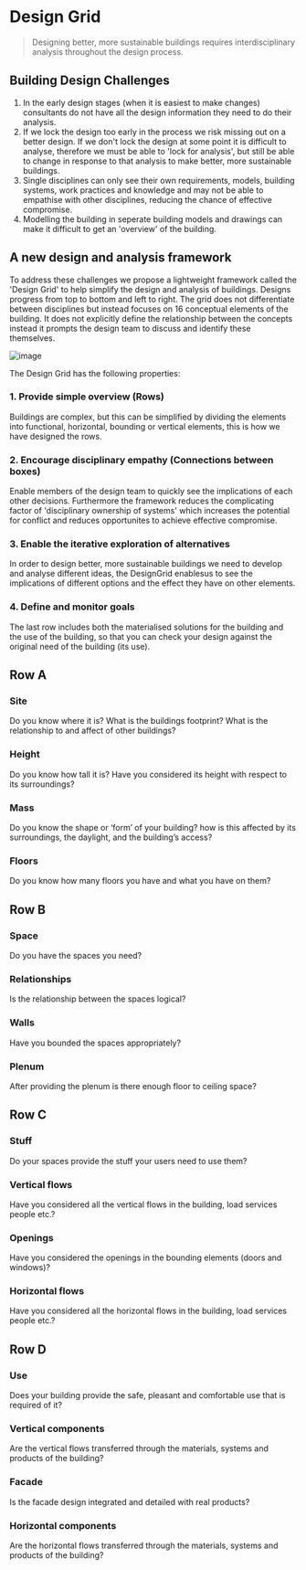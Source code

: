 # Design Grid
>Designing better, more sustainable buildings requires interdisciplinary analysis throughout the design process.

## Building Design Challenges

1. In the early design stages (when it is easiest to make changes) consultants do not have all the design information they need to do their analysis.
1. If we lock the design too early in the process we risk missing out on a better design. If we don't lock the design at some point it is difficult to analyse, therefore we must be able to 'lock for analysis', but still be able to change in response to that analysis to make better, more sustainable buildings.
1. Single disciplines can only see their own requirements, models, building systems, work practices and knowledge and may not be able to empathise with other disciplines, reducing the chance of effective compromise.
1. Modelling the building in seperate building models and drawings can make it difficult to get an 'overview' of the building.

## A new design and analysis framework
To address these challenges we propose a lightweight framework called the 'Design Grid' to help simplify the design and analysis of buildings. Designs progress from top to bottom and left to right. The grid does not differentiate between disciplines but instead focuses on 16 conceptual elements of the building. It does not explicitly define the relationship between the concepts instead it prompts the design team to discuss and identify these themselves.

![image](https://github.com/user-attachments/assets/fa528eed-aaf7-4594-80ca-28a0022d8189)

The Design Grid has the following properties:

### 1. Provide simple overview (Rows)
Buildings are complex, but this can be simplified by dividing the elements into functional, horizontal, bounding or vertical elements, this is how we have designed the rows.

### 2. Encourage disciplinary empathy (Connections between boxes)
Enable members of the design team to quickly see the implications of each other decisions. Furthermore the framework reduces the complicating factor of 'disciplinary ownership of systems' which increases the potential for conflict and reduces opportunites to achieve effective compromise.

### 3. Enable the iterative exploration of alternatives
In order to design better, more sustainable buildings we need to develop and analyse different ideas, the DesignGrid enablesus to see the implications of different options and the effect they have on other elements.

### 4. Define and monitor goals
The last row includes both the materialised solutions for the building and the use of the building, so that you can check your design against the original need of the building (its use).

## Row A
### Site 
Do you know where it is?
What is the buildings footprint?
What is the relationship to and affect of other buildings?
### Height
Do you know how tall it is?
Have you considered its height with respect to its surroundings?
### Mass
Do you know the shape or ‘form’ of your building? how is this affected by its surroundings, the daylight, and the building’s access?
### Floors
Do you know how many floors you have and what you have on them?

## Row B
### Space
Do you have the spaces you need?
### Relationships
Is the relationship between the spaces logical?
### Walls
Have you bounded the spaces appropriately?
### Plenum
After providing the plenum is there enough floor to ceiling space?

## Row C
### Stuff
Do your spaces provide the stuff your users need to use them?
### Vertical flows
Have you considered all the vertical flows in the building, load services people etc.?
### Openings
Have you considered the openings in the bounding elements (doors and windows)?
### Horizontal flows
Have you considered all the horizontal flows in the building, load services people etc.?

## Row D
### Use
Does your building provide the safe, pleasant and comfortable use that is required of it?

### Vertical components
Are the vertical flows transferred through the materials, systems and products of the building?

### Facade
Is the facade design integrated and detailed with real products?

### Horizontal components
Are the horizontal flows transferred through the materials, systems and products of the building?





